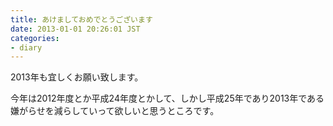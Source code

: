 ```yaml
---
title: あけましておめでとうございます
date: 2013-01-01 20:26:01 JST
categories:
- diary
---
```

2013年も宜しくお願い致します。

今年は2012年度とか平成24年度とかして、しかし平成25年であり2013年である嫌がらせを減らしていって欲しいと思うところです。
